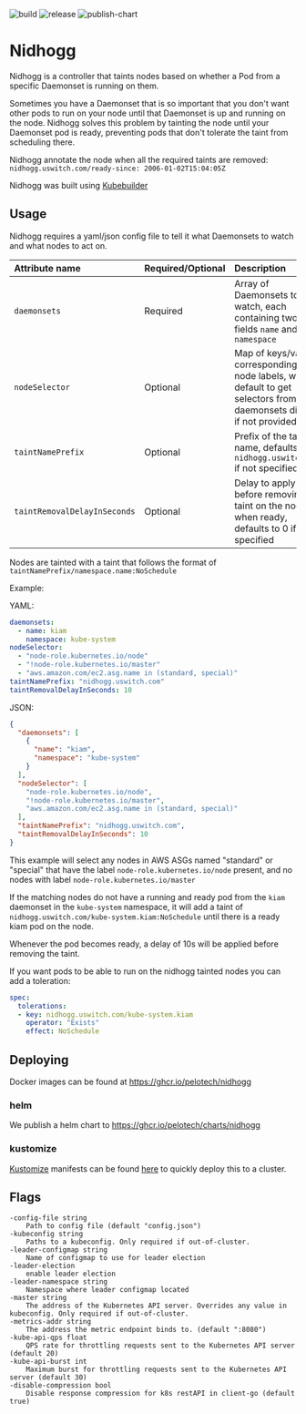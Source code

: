 ![build](https://github.com/pelotech/nidhogg/actions/workflows/build.yaml/badge.svg)
![release](https://github.com/pelotech/nidhogg/actions/workflows/release.yaml/badge.svg)
![publish-chart](https://github.com/pelotech/nidhogg/actions/workflows/publish-chart.yaml/badge.svg)

# Nidhogg

Nidhogg is a controller that taints nodes based on whether a Pod from a specific Daemonset is running on them.

Sometimes you have a Daemonset that is so important that you don't want other pods to run on your node until that Daemonset is up and running on the node. Nidhogg solves this problem by tainting the node until your Daemonset pod is ready, preventing pods that don't tolerate the taint from scheduling there.

Nidhogg annotate the node when all the required taints are removed: `nidhogg.uswitch.com/ready-since: 2006-01-02T15:04:05Z`

Nidhogg was built using [Kubebuilder](https://github.com/kubernetes-sigs/kubebuilder)

## Usage

Nidhogg requires a yaml/json config file to tell it what Daemonsets to watch and what nodes to act on.

| Attribute name | Required/Optional | Description |
| :--- | :--- | :--- |
| `daemonsets` | Required | Array of Daemonsets to watch, each containing two fields `name` and `namespace` |
| `nodeSelector` | Optional | Map of keys/values corresponding to node labels, will default to get selectors from daemonsets directly if not provided |
| `taintNamePrefix` | Optional | Prefix of the taint name, defaults to `nidhogg.uswitch.com` if not specified |
| `taintRemovalDelayInSeconds` | Optional | Delay to apply before removing taint on the node when ready, defaults to 0 if not specified |

Nodes are tainted with a taint that follows the format of `taintNamePrefix/namespace.name:NoSchedule`

Example:

YAML:
```yaml
daemonsets:
  - name: kiam
    namespace: kube-system
nodeSelector:
  - "node-role.kubernetes.io/node"
  - "!node-role.kubernetes.io/master"
  - "aws.amazon.com/ec2.asg.name in (standard, special)"
taintNamePrefix: "nidhogg.uswitch.com"
taintRemovalDelayInSeconds: 10
```
JSON:
```json
{
  "daemonsets": [
    {
      "name": "kiam",
      "namespace": "kube-system"
    }
  ],
  "nodeSelector": [
    "node-role.kubernetes.io/node",
    "!node-role.kubernetes.io/master",
    "aws.amazon.com/ec2.asg.name in (standard, special)"
  ],
  "taintNamePrefix": "nidhogg.uswitch.com",
  "taintRemovalDelayInSeconds": 10
}
```
This example will select any nodes in AWS ASGs named "standard" or "special" that have the label `node-role.kubernetes.io/node` present, and no nodes with label `node-role.kubernetes.io/master`

If the matching nodes do not have a running and ready pod from the `kiam` daemonset in the `kube-system` namespace, it will add a taint of `nidhogg.uswitch.com/kube-system.kiam:NoSchedule` until there is a ready kiam pod on the node.

Whenever the pod becomes ready, a delay of 10s will be applied before removing the taint.

If you want pods to be able to run on the nidhogg tainted nodes you can add a toleration:

```yaml
spec:
  tolerations:
  - key: nidhogg.uswitch.com/kube-system.kiam
    operator: "Exists"
    effect: NoSchedule
```

## Deploying
Docker images can be found at https://ghcr.io/pelotech/nidhogg

### helm

We publish a helm chart to https://ghcr.io/pelotech/charts/nidhogg

### kustomize

[Kustomize](https://github.com/kubernetes-sigs/kustomize) manifests can be found  [here](/kustomize) to quickly deploy this to a cluster.

## Flags
```
-config-file string
    Path to config file (default "config.json")
-kubeconfig string
    Paths to a kubeconfig. Only required if out-of-cluster.
-leader-configmap string
    Name of configmap to use for leader election
-leader-election
    enable leader election
-leader-namespace string
    Namespace where leader configmap located
-master string
    The address of the Kubernetes API server. Overrides any value in kubeconfig. Only required if out-of-cluster.
-metrics-addr string
    The address the metric endpoint binds to. (default ":8080")
-kube-api-qps float
    QPS rate for throttling requests sent to the Kubernetes API server (default 20)
-kube-api-burst int
    Maximum burst for throttling requests sent to the Kubernetes API server (default 30)
-disable-compression bool
    Disable response compression for k8s restAPI in client-go (default true)
```

